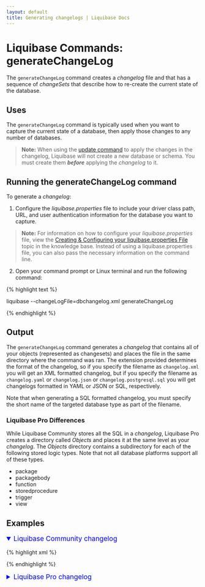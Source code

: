 ```yaml
---
layout: default
title: Generating changelogs | Liquibase Docs
---
```


# Liquibase Commands: generateChangeLog

The `generateChangeLog` command creates a *changelog* file and that has a sequence of *changeSets* that describe how to re-create the current state of the 
database.

## Uses
The `generateChangeLog` command is typically used when you want to capture the current state of a database, then apply those changes to any number of databases.

> **Note:** When using the [update command]() to apply the changes in the changelog, Liquibase will not create a new database or schema. You must create 
  them ***before*** applying the *changelog* to it.

## Running the generateChangeLog command
To generate a *changelog*:
1. Configure the *liquibase.properties* file to include your driver class path, URL, and user authentication information for the database you want to capture.
> **Note:** For information on how to configure your *liquibase.properties* file, view the [Creating & Configuring your liquibase.properties File](config_properties.html) 
  topic in the knowledge base. Instead of using a liquibase.properties file, you can also pass the necessary information on the command line.
2. Open your command prompt or Linux terminal and run the following command:

{% highlight text %}

liquibase --changeLogFile=dbchangelog.xml generateChangeLog

{% endhighlight %}

## Output

The `generateChangeLog` command generates a *changelog* that contains all of your objects (represented as changesets) and places the file in the same directory where 
the command was ran. The extension provided determines the format of the changelog, so if you specify the filename as `changelog.xml` you will get an XML formatted changelog,
but if you specify the filename as `changelog.yaml` or `changelog.json` or `changelog.postgresql.sql` you will get changelogs formatted in YAML or JSON or SQL, respectively.

Note that when generating a SQL formatted changelog, you must specify the short name of the targeted database type as part of the filename.

### Liquibase Pro Differences

While Liquibase Community stores all the SQL in a *changelog*, Liquibase Pro creates a directory called *Objects* and places it at the same level as your *changelog*.
The *Objects* directory contains a subdirectory for each of the following stored logic types. Note that not all database platforms support all of these types.

+ package
+ packagebody
+ function
+ storedprocedure
+ trigger
+ view

## Examples
<details open>
<summary style="font-size:125%;color:blue;">Liquibase Community changelog</summary>
<br>
{% highlight xml %}

<?xml version="1.0" encoding="UTF-8"?>
<databaseChangeLog
  xmlns="http://www.liquibase.org/xml/ns/dbchangelog"
  xmlns:xsi="http://www.w3.org/2001/XMLSchema-instance"
  xmlns:pro="http://www.liquibase.org/xml/ns/pro"
  xsi:schemaLocation="http://www.liquibase.org/xml/ns/dbchangelog
         http://www.liquibase.org/xml/ns/dbchangelog/dbchangelog-3.8.xsd">
    <changeSet author="diff-generated" id="1185214997195-1">
        <createTable name="BONUS">
            <column name="ENAME" type="VARCHAR2(10,0)"/>
            <column name="JOB" type="VARCHAR2(9,0)"/>
            <column name="SAL" type="NUMBER(22,0)"/>
            <column name="COMM" type="NUMBER(22,0)"/>
        </createTable>
    </changeSet>
    <changeSet author="diff-generated" id="1185214997195-2">
        <createTable name="DEPT">
            <column name="DEPTNO" type="NUMBER(2,0)"/>
            <column name="DNAME" type="VARCHAR2(14,0)"/>
            <column name="LOC" type="VARCHAR2(13,0)"/>
        </createTable>
    </changeSet>
    <changeSet author="diff-generated" id="1185214997195-3">
        <createTable name="EMP">
            <column name="EMPNO" type="NUMBER(4,0)"/>
            <column name="ENAME" type="VARCHAR2(10,0)"/>
            <column name="JOB" type="VARCHAR2(9,0)"/>
            <column name="MGR" type="NUMBER(4,0)"/>
            <column name="HIREDATE" type="DATE(7,0)"/>
            <column name="SAL" type="NUMBER(7,2)"/>
            <column name="COMM" type="NUMBER(7,2)"/>
            <column name="DEPTNO" type="NUMBER(2,0)"/>
        </createTable>
    </changeSet>
    <changeSet author="diff-generated" id="1185214997195-4">
        <createTable name="SALGRADE">
            <column name="GRADE" type="NUMBER(22,0)"/>
            <column name="LOSAL" type="NUMBER(22,0)"/>
            <column name="HISAL" type="NUMBER(22,0)"/>
        </createTable>
    </changeSet>
    <changeSet author="diff-generated" id="1185214997195-5">
        <addForeignKeyConstraint baseColumnNames="DEPTNO"
            baseTableName="DEPT" constraintName="FK_NAME"
            referencedColumnNames="DEPTNO" referencedTableName="EMP"/>
    </changeSet>
    <changeSet author="diff-generated" id="1185214997195-6">
        <createIndex indexName="PK_DEPT" tableName="DEPT">
            <column name="DEPTNO"/>
        </createIndex>
    </changeSet>
    <changeSet author="diff-generated" id="1185214997195-7">
        <createIndex indexName="PK_EMP" tableName="EMP">
            <column name="EMPNO"/>
        </createIndex>
    </changeSet>
    <changeSet author="diff-generated" id="1185214997195-8">
        <addPrimaryKey columnNames="DEPTNO" tableName="DEPT"/>
    </changeSet>
    <changeSet author="diff-generated" id="1185214997195-9">
        <addPrimaryKey columnNames="EMPNO" tableName="EMP"/>
    </changeSet>
</databaseChangeLog>

{% endhighlight %}
</details>
<details>
<summary style="font-size:125%;color:blue;">Liquibase Pro changelog</summary>

<br>
{% highlight xml %}

<?xml version="1.0" encoding="UTF-8"?>
<databaseChangeLog
  xmlns="http://www.liquibase.org/xml/ns/dbchangelog"
  xmlns:xsi="http://www.w3.org/2001/XMLSchema-instance"
  xmlns:pro="http://www.liquibase.org/xml/ns/pro"
  xsi:schemaLocation="http://www.liquibase.org/xml/ns/dbchangelog
         http://www.liquibase.org/xml/ns/dbchangelog/dbchangelog-3.8.xsd">
    <changeSet author="Administrator (generated)" id="1571345362466-8">
           <pro:createTrigger disabled="false" path="objects/trigger/TS_T_EXEMPLAR_SEQEXEMPLAR.sql" relativeToChangelogFile="true" tableName="T_EXEMPLAR" triggerName="TS_T_EXEMPLAR_SEQEXEMPLAR"/>
       </changeSet>
       <changeSet author="Administrator (generated)" id="1571345362466-12">
           <createView fullDefinition="true" path="objects/view/OREDERS_VIEW.sql" relativeToChangelogFile="true" viewName="OREDERS_VIEW"/>
       </changeSet>
       <changeSet author="Administrator (generated)" id="1571345362466-14">
           <createProcedure path="objects/storedprocedure/P_CUSTOMER_HAS_NUM_FILM.sql" procedureName="P_CUSTOMER_HAS_NUM_FILM" relativeToChangelogFile="true"/>
       </changeSet>
       <changeSet author="Administrator (generated)" id="1571345362466-20">
           <pro:createFunction functionName="F_CUSTOMER_HAS_NUM_FILM" path="objects/function/F_CUSTOMER_HAS_NUM_FILM.sql" relativeToChangelogFile="true"/>
       </changeSet>
</databaseChangeLog>
{% endhighlight %}
</details>
